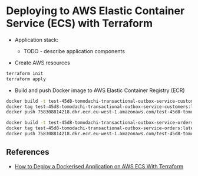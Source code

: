 # Deploying to AWS Elastic Container Service (ECS) with Terraform

- Application stack:

  - TODO - describe application components

- Create AWS resources

```bash
terraform init
terraform apply
```

- Build and push Docker image to AWS Elastic Container Registry (ECR)

```bash
docker build -t test-45d8-tomodachi-transactional-outbox-service-customers --platform=linux/amd64 .
docker tag test-45d8-tomodachi-transactional-outbox-service-customers:latest 758308814218.dkr.ecr.eu-west-1.amazonaws.com/test-45d8-tomodachi-transactional-outbox-service-customers:latest
docker push 758308814218.dkr.ecr.eu-west-1.amazonaws.com/test-45d8-tomodachi-transactional-outbox-service-customers:latest

docker build -t test-45d8-tomodachi-transactional-outbox-service-orders --platform=linux/amd64 .
docker tag test-45d8-tomodachi-transactional-outbox-service-orders:latest 758308814218.dkr.ecr.eu-west-1.amazonaws.com/test-45d8-tomodachi-transactional-outbox-service-orders:latest
docker push 758308814218.dkr.ecr.eu-west-1.amazonaws.com/test-45d8-tomodachi-transactional-outbox-service-orders:latest
```

## References

- [How to Deploy a Dockerised Application on AWS ECS With Terraform](https://medium.com/p/3e6bceb48785)
